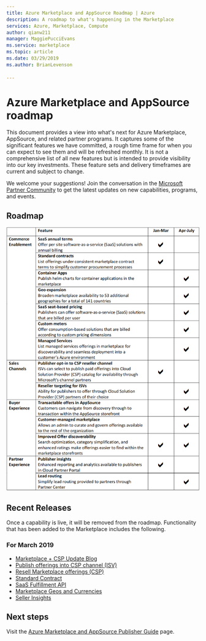 ```yaml
---
title: Azure Marketplace and AppSource Roadmap | Azure
description: A roadmap to what's happening in the Marketplace
services: Azure, Marketplace, Compute
author: qianw211
manager: MaggiePucciEvans
ms.service: marketplace
ms.topic: article
ms.date: 03/29/2019
ms.author: BrianLevenson

---
```


# Azure Marketplace and AppSource roadmap

This document provides a view into what's next for Azure Marketplace, AppSource, and related partner programs. It captures some of the significant features we have committed, a rough time frame for when you can expect to see them and will be refreshed monthly. It is not a comprehensive list of all new features but is intended to provide visibility into our key investments. These feature sets and delivery timeframes are current and subject to change.

We welcome your suggestions! Join the conversation in the [Microsoft Partner Community](https://www.microsoftpartnercommunity.com/) to get the latest updates on new capabilities, programs, and events.


## Roadmap
![](./media/marketplace-publishers-guide/roadmap.png)


## Recent Releases

Once a capability is live, it will be removed from the roadmap. Functionality that has been added to the Marketplace includes the following.


### For March 2019

* [Marketplace + CSP Update Blog](https://azure.microsoft.com/blog/azure-marketplace-and-cloud-solution-provider-updates-march-2019/)
* [Publish offerings into CSP channel (ISV)](https://docs.microsoft.com/azure/marketplace/cloud-solution-providers)
* [Resell Marketplace offerings (CSP)](https://docs.microsoft.com/partner-center/sell-marketplace-products)
* [Standard Contract](https://docs.microsoft.com/azure/marketplace/standard-contract)
* [SaaS Fulfillment API](https://docs.microsoft.com/azure/marketplace/partner-center-portal/pc-saas-fulfillment-apis)
* [Marketplace Geos and Currencies](https://docs.microsoft.com/azure/marketplace/marketplace-geo-availability-currencies)
* [Seller Insights](https://docs.microsoft.com/azure/marketplace/cloud-partner-portal-orig/si-changes)


## Next steps

Visit the [Azure Marketplace and AppSource Publisher Guide](https://docs.microsoft.com/azure/marketplace/marketplace-publishers-guide) page.
